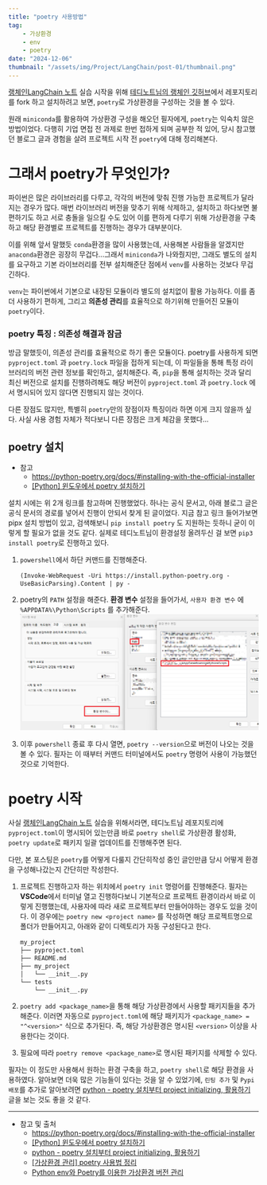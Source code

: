 ```yaml
---
title: "poetry 사용방법"
tag:
    - 가상환경
    - env
    - poetry
date: "2024-12-06"
thumbnail: "/assets/img/Project/LangChain/post-01/thumbnail.png"
---
```


[랭체인LangChain 노트](https://wikidocs.net/book/14314) 실습 시작을 위해 [테디노트님의 랭체인 깃허브](https://github.com/teddylee777/langchain-kr)에서 레포지토리를 fork 하고 설치하려고 보면, `poetry`로 가상환경을 구성하는 것을 볼 수 있다.

원래 `miniconda`를 활용하여 가상환경 구성을 해오던 필자에게, `poetry`는 익숙치 않은 방법이었다. 다행히 기업 면접 전 과제로 한번 접하게 되며 공부한 적 있어, 당시 참고했던 블로그 글과 경험을 살려 프로젝트 시작 전 `poetry`에 대해 정리해본다.

# 그래서 poetry가 무엇인가?

파이썬은 많은 라이브러리를 다루고, 각각의 버전에 맞춰 진행 가능한 프로젝트가 달라지는 경우가 많다. 매번 라이브러리 버전을 맞추기 위해 삭제하고, 설치하고 하다보면 불편하기도 하고 서로 충돌을 일으킬 수도 있어 이를 편하게 다루기 위해 가상환경을 구축하고 해당 환경별로 프로젝트를 진행하는 경우가 대부분이다.

이를 위해 앞서 말했듯 `conda`환경을 많이 사용했는데, 사용해본 사람들을 알겠지만 `anaconda`환경은 굉장히 무겁다...그래서 `miniconda`가 나와줬지만, 그래도 별도의 설치를 요구하고 기본 라이브러리를 전부 설치해준단 점에서 `venv`를 사용하는 것보다 무겁긴하다.

`venv`는 파이썬에서 기본으로 내장된 모듈이라 별도의 설치없이 활용 가능하다. 이를 좀 더 사용하기 편하게, 그리고 **의존성 관리**를 효율적으로 하기위해 만들어진 모듈이 `poetry`이다.

### poetry 특징 : 의존성 해결과 잠금

방금 말했듯이, 의존성 관리를 효율적으로 하기 좋은 모듈이다. poetry를 사용하게 되면 `pyproject.toml` 과 `poetry.lock` 파일을 접하게 되는데, 이 파일들을 통해 특정 라이브러리의 버전 관련 정보를 확인하고, 설치해준다.
즉, `pip`을 통해 설치하는 것과 달리 최신 버전으로 설치를 진행하려해도 해당 버전이 `pyproject.toml` 과 `poetry.lock` 에서 명시되어 있지 않다면 진행되지 않는 것이다.

다른 장점도 많지만, 특별히 `poetry`만의 장점이자 특징이라 하면 이게 크지 않을까 싶다. 사실 사용 경험 자체가 적다보니 다른 장점은 크게 체감을 못했다...

## poetry 설치

- 참고
    - <https://python-poetry.org/docs/#installing-with-the-official-installer>
    - [[Python] 윈도우에서 poetry 설치하기](https://velog.io/@pikamon/Python-4)

설치 시에는 위 2개 링크를 참고하며 진행했었다. 하나는 공식 문서고, 아래 블로그 글은 공식 문서의 경로를 넣어서 진행이 안되서 찾게 된 글이었다.
지금 참고 링크 들어가보면 pipx 설치 방법이 있고, 검색해보니 `pip install poetry` 도 지원하는 듯하니 굳이 이렇게 할 필요가 없을 것도 같다.
실제로 테디노트님이 환경설정 올려두신 걸 보면 `pip3 install poetry`로 진행하고 있다.

1. `powershell`에서 하단 커맨드를 진행해준다.
    ```shell
    (Invoke-WebRequest -Uri https://install.python-poetry.org -UseBasicParsing).Content | py -
    ```
2. poetry의 `PATH` 설정을 해준다.
    **환경 변수** 설정을 들어가서, `사용자 환경 변수` 에 `%APPDATA%\Python\Scripts` 를 추가해준다.
    ![Image1](/assets/img/Project/LangChain/post-01/1.png)

3. 이후 `powershell` 종료 후 다시 열면, `poetry --version`으로 버전이 나오는 것을 볼 수 있다.
    필자는 이 때부터 커맨드 터미널에서도 `poetry` 명령어 사용이 가능했던 것으로 기억한다.

# poetry 시작

사실 [랭체인LangChain 노트](https://wikidocs.net/book/14314) 실습을 위해서라면, 테디노트님 레포지토리에 `pyproject.toml`이 명시되어 있는만큼 바로 `poetry shell`로 가상환경 활성화, `poetry update`로 패키지 일괄 업데이트를 진행해주면 된다.

다만, 본 포스팅은 `poetry`를 어떻게 다룰지 간단히작성 중인 글인만큼 당시 어떻게 환경을 구성해나갔는지 간단히만 작성한다.

1. 프로젝트 진행하고자 하는 위치에서 `poetry init` 명령어를 진행해준다.
    필자는 **VSCode**에서 터미널 열고 진행하다보니 기본적으로 프로젝트 환경이라서 바로 이렇게 진행했는데, 사용자에 따라 새로 프로젝트부터 만들어야하는 경우도 있을 것이다.
    이 경우에는 `poetry new <project name>` 를 작성하면 해당 프로젝트명으로 폴더가 만들어지고, 아래와 같이 디렉토리가 자동 구성된다고 한다.
    ```
    my_project
    ├── pyproject.toml
    ├── README.md
    ├── my_project
    │   └── __init__.py
    └── tests
        └── __init__.py
    ```

2. `poetry add <package_name>`을 통해 해당 가상환경에서 사용할 패키지들을 추가해준다.
    이러면 자동으로 `pyproject.toml`에 해당 패키지가 `<package_name> = "^<version>"` 식으로 추가된다.
    즉, 해당 가상환경은 명시된 `<version>` 이상을 사용한다는 것이다.

3. 필요에 따라 `poetry remove <package_name>`로 명시된 패키지를 삭제할 수 있다.

필자는 이 정도만 사용해서 원하는 환경 구축을 하고, `poetry shell`로 해당 환경을 사용하였다.
알아보면 더욱 많은 기능들이 있다는 것을 알 수 있었기에, `린팅 추가` 및 `Pypi 배포`를 추가로 알아보려면 [python - poetry 설치부터 project initializing, 활용하기](https://velog.io/@qlgks1/python-poetry-설치부터-project-initializing-활용하기) 글을 보는 것도 좋을 것 같다.

---

- 참고 및 출처
    - <https://python-poetry.org/docs/#installing-with-the-official-installer>
    - [[Python] 윈도우에서 poetry 설치하기](https://velog.io/@pikamon/Python-4)
    - [python - poetry 설치부터 project initializing, 활용하기](https://velog.io/@qlgks1/python-poetry-설치부터-project-initializing-활용하기)
    - [[가상환경 관리] poetry 사용법 정리](https://velog.io/@eenzeenee/poetry-사용법-정리)
    - [Python env와 Poetry를 이용한 가상환경 버전 관리](https://modulabs.co.kr/blog/python-env-poetry)